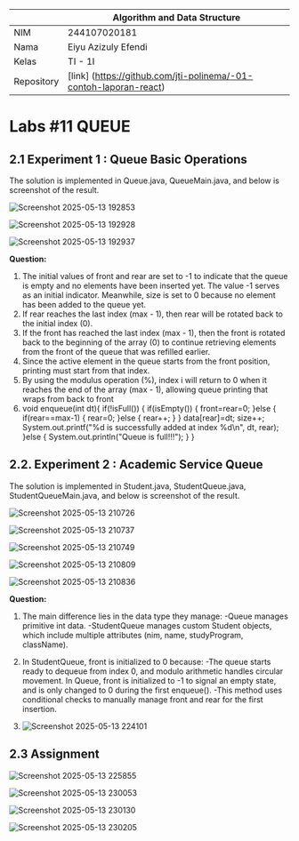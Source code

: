 |  | Algorithm and Data Structure |
|--|--|
| NIM |  244107020181 |
| Nama |  Eiyu Azizuly Efendi |
| Kelas | TI - 1I |
| Repository | [link] (https://github.com/jti-polinema/-01-contoh-laporan-react) |

# Labs #11 QUEUE 

## 2.1 Experiment 1 : Queue Basic Operations 

The solution is implemented in Queue.java, QueueMain.java, and below is screenshot of the result.

![Screenshot 2025-05-13 192853](https://github.com/user-attachments/assets/c4d813f9-4774-4391-bfa2-075d4c3a3fd5)


![Screenshot 2025-05-13 192928](https://github.com/user-attachments/assets/027689da-06d8-4d6a-a312-e19b31f5893c)


![Screenshot 2025-05-13 192937](https://github.com/user-attachments/assets/b6d68971-1e2e-43df-a8f3-d8af13121d63)


**Question:**
1. The initial values of front and rear are set to -1 to indicate that the queue is empty and no elements have been inserted yet. The value -1 serves as an initial indicator. Meanwhile, size is set to 0 because no element has been added to the queue yet.
2. If rear reaches the last index (max - 1), then rear will be rotated back to the initial index (0).
3. If the front has reached the last index (max - 1), then the front is rotated back to the beginning of the array (0) to continue retrieving elements from the front of the queue that was refilled earlier.
4. Since the active element in the queue starts from the front position, printing must start from that index.
5. By using the modulus operation (%), index i will return to 0 when it reaches the end of the array (max - 1), allowing queue printing that wraps from back to front
6. void enqueue(int  dt){
        if(!isFull()) {
            if(isEmpty()) {
                front=rear=0;
            }else {
                if(rear==max-1) {
                    rear=0;
                }else {
                    rear++;
                }
            }
            data[rear]=dt;
            size++;
            System.out.printf("%d is successfully added at index %d\n", dt, rear);
        }else {
            System.out.println("Queue is full!!!");
        }
    }

## 2.2. Experiment 2 : Academic Service Queue 

The solution is implemented in Student.java, StudentQueue.java, StudentQueueMain.java, and below is screenshot of the result.

![Screenshot 2025-05-13 210726](https://github.com/user-attachments/assets/29136329-832f-4007-8dbc-978538770c7c)


![Screenshot 2025-05-13 210737](https://github.com/user-attachments/assets/f812de27-2d9d-4548-a06d-2a242b2866cb)


![Screenshot 2025-05-13 210749](https://github.com/user-attachments/assets/5ce104ba-a197-4311-9322-099f7e0995fd)


![Screenshot 2025-05-13 210809](https://github.com/user-attachments/assets/b45fd41e-cb5f-470b-af31-9d22e4843e0f)


![Screenshot 2025-05-13 210836](https://github.com/user-attachments/assets/09fd570a-9807-4fc8-b42e-0c332af4eef3)


**Question:**
1. The main difference lies in the data type they manage:
    -Queue manages primitive int data.
    -StudentQueue manages custom Student objects, which include multiple attributes (nim, name, studyProgram, className).
3. In StudentQueue, front is initialized to 0 because:
    -The queue starts ready to dequeue from index 0, and modulo arithmetic handles circular movement.
   In Queue, front is initialized to -1 to signal an empty state, and is only changed to 0 during the first enqueue().
    -This method uses conditional checks to manually manage front and rear for the first insertion.
   
4. ![Screenshot 2025-05-13 224101](https://github.com/user-attachments/assets/6e0b5e77-1b23-4f08-b830-3f7bc06fe795)


## 2.3 Assignment 

![Screenshot 2025-05-13 225855](https://github.com/user-attachments/assets/6a939e8d-a28f-4cf9-8485-997151de42a0)


![Screenshot 2025-05-13 230053](https://github.com/user-attachments/assets/36d4c013-e041-4c8a-9715-9f9fb8f5382f)


![Screenshot 2025-05-13 230130](https://github.com/user-attachments/assets/62351583-017c-4234-be32-d49549353502)


![Screenshot 2025-05-13 230205](https://github.com/user-attachments/assets/8d77dae5-7af3-4e5d-8dc8-7c88ddf57cf6)
















